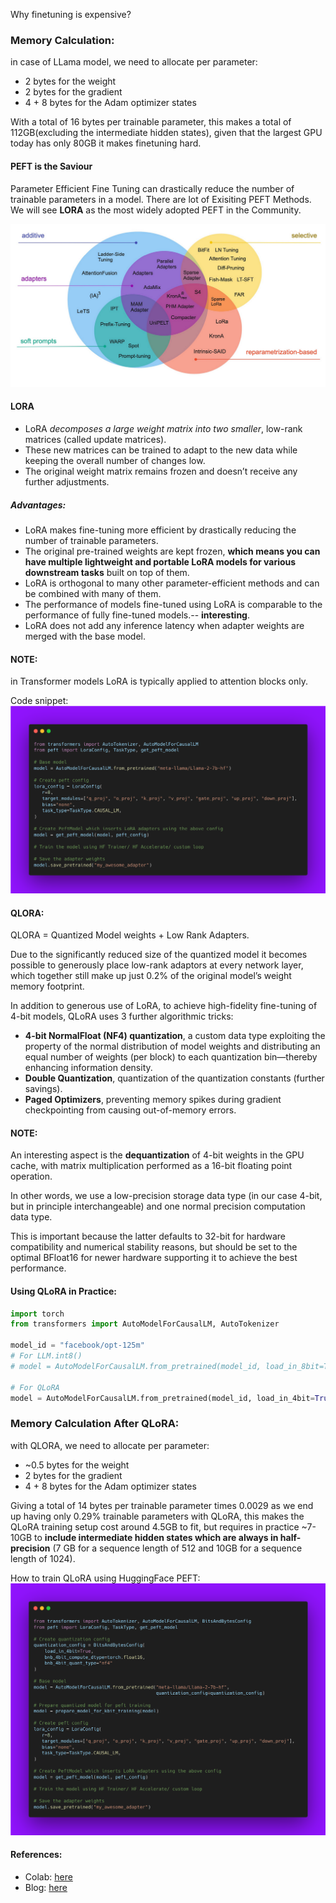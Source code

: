 Why finetuning is expensive?

### Memory Calculation:
in case of LLama model, we need to allocate per parameter:

- 2 bytes for the weight
- 2 bytes for the gradient
- 4 + 8 bytes for the Adam optimizer states

With a total of 16 bytes per trainable parameter, this makes a total of 112GB(excluding the intermediate hidden states), given that the largest GPU today has only 80GB it makes finetuning hard.

#### PEFT is the Saviour

Parameter Efficient Fine Tuning can drastically reduce the number of trainable parameters in a model. There are lot of Exisiting PEFT Methods. We will see **LORA** as the most widely adopted PEFT in the Community.

![Alt text](image.png)

#### LORA
- LoRA *decomposes a large weight matrix into two smaller*, low-rank matrices (called update matrices). 
- These new matrices can be trained to adapt to the new data while keeping the overall number of changes low. 
- The original weight matrix remains frozen and doesn’t receive any further adjustments.

##### Advantages:
- LoRA makes fine-tuning more efficient by drastically reducing the number of trainable parameters.
- The original pre-trained weights are kept frozen, **which means you can have multiple lightweight and portable LoRA models for various downstream tasks** built on top of them.
- LoRA is orthogonal to many other parameter-efficient methods and can be combined with many of them.
- The performance of models fine-tuned using LoRA is comparable to the performance of fully fine-tuned models.-- **interesting**.
- LoRA does not add any inference latency when adapter weights are merged with the base model.

#### NOTE:
in Transformer models LoRA is typically applied to attention blocks only.

Code snippet:
![Alt text](image-1.png)

#### QLORA:
QLORA = Quantized Model weights + Low Rank Adapters. 

 Due to the significantly reduced size of the quantized model it becomes possible to generously place low-rank adaptors at every network layer, which together still make up just 0.2% of the original model’s weight memory footprint. 

In addition to generous use of LoRA, to achieve high-fidelity fine-tuning of 4-bit models, QLoRA uses 3 further algorithmic tricks:

- **4-bit NormalFloat (NF4) quantization**, a custom data type exploiting the property of the normal distribution of model weights and distributing an equal number of weights (per block) to each quantization bin—thereby enhancing information density.
- **Double Quantization**, quantization of the quantization constants (further savings).
- **Paged Optimizers**, preventing memory spikes during gradient checkpointing from causing out-of-memory errors.

#### NOTE:
An interesting aspect is the **dequantization** of 4-bit weights in the GPU cache, with matrix multiplication performed as a 16-bit floating point operation. 

In other words, we use a low-precision storage data type (in our case 4-bit, but in principle interchangeable) and one normal precision computation data type. 

This is important because the latter defaults to 32-bit for hardware compatibility and numerical stability reasons, but should be set to the optimal BFloat16 for newer hardware supporting it to achieve the best performance.

#### Using QLoRA in Practice:
```python
import torch
from transformers import AutoModelForCausalLM, AutoTokenizer

model_id = "facebook/opt-125m"
# For LLM.int8()
# model = AutoModelForCausalLM.from_pretrained(model_id, load_in_8bit=True)

# For QLoRA
model = AutoModelForCausalLM.from_pretrained(model_id, load_in_4bit=True)
```

### Memory Calculation After QLoRA:
with QLORA, we need to allocate per parameter:

- ~0.5 bytes for the weight
- 2 bytes for the gradient
- 4 + 8 bytes for the Adam optimizer states

Giving a total of 14 bytes per trainable parameter times 0.0029 as we end up having only 0.29% trainable parameters with QLoRA, this makes the QLoRA training setup cost around 4.5GB to fit, but requires in practice ~7-10GB to **include intermediate hidden states which are always in half-precision** (7 GB for a sequence length of 512 and 10GB for a sequence length of 1024).

How to train QLoRA using HuggingFace PEFT:
![Alt text](image-2.png)

#### References:
- Colab: [here](https://colab.research.google.com/drive/1vIjBtePIZwUaHWfjfNHzBjwuXOyU_ugD?usp=sharing)
- Blog: [here](https://pytorch.org/blog/finetune-llms/)

